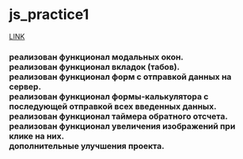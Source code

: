 # js_practice1
<a href='https://benzobak83.github.io/js_practice1/'>LINK</a><br>

 <h3>реализован функционал модальных окон. <br>
 реализован функционал вкладок (табов).<br>
 реализован функционал форм с отправкой данных на сервер.<br>
 реализован функционал формы-калькулятора с последующей отправкой всех введенных данных.<br>
 реализован функционал таймера обратного отсчета.<br>
 реализован функционал увеличения изображений при клике на них.<br>
 дополнительные улучшения проекта.</h3><br>
